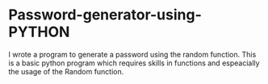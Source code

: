 # Password-generator-using-PYTHON
I wrote a program to generate a password using the random function.
This is a basic python program which requires skills in functions and espeacially the usage of the Random function.
